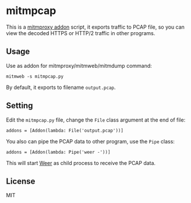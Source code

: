 mitmpcap
========

This is a [mitmproxy addon][] script, it exports traffic to PCAP file, so you can view the decoded HTTPS or HTTP/2 traffic in other programs.

[mitmproxy addon]: https://docs.mitmproxy.org/stable/addons-overview/

Usage
-----

Use as addon for mitmproxy/mitmweb/mitmdump command:

```
mitmweb -s mitmpcap.py
```

By default, it exports to filename `output.pcap`.

Setting
-------

Edit the `mitmpcap.py` file, change the `File` class argument at the end of file:

```
addons = [Addon(lambda: File('output.pcap'))]
```

You also can pipe the PCAP data to other program, use the `Pipe` class:

```
addons = [Addon(lambda: Pipe('weer -'))]
```

This will start [Weer][] as child process to receive the PCAP data.

[Weer]: https://weerdbg.com/

License
-------

MIT
